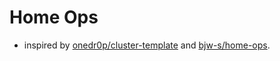 # Home Ops
- inspired by [onedr0p/cluster-template](https://github.com/onedr0p/cluster-template) and [bjw-s/home-ops](https://github.com/bjw-s-labs/home-ops).
